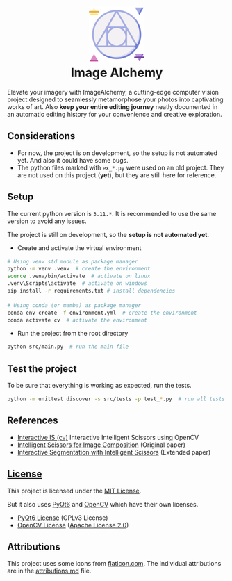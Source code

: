 <h1 align="center">
    <img src=".\resources\img\static\philosophers-stone.png" alt="Digital Strategy" width="128">
    <div align="center">Image Alchemy</div>
</h1>

Elevate your imagery with ImageAlchemy, a cutting-edge computer vision project designed to seamlessly metamorphose your photos into captivating works of art.
Also **keep your entire editing journey** neatly documented in an automatic editing history for your convenience and creative exploration.

## Considerations
- For now, the project is on development, so the setup is not automated yet. And also it could have some bugs.
- The python files marked with `ex_*.py` were used on an old project. They are not used on this project (**yet**), but they are still here for reference.

## Setup
The current python version is `3.11.*`. It is recommended to use the same version to avoid any issues.  

The project is still on development, so the **setup is not automated yet**.

- Create and activate the virtual environment
```bash
# Using venv std module as package manager
python -m venv .venv  # create the environment
source .venv/bin/activate  # activate on linux
.venv\Scripts\activate  # activate on windows
pip install -r requirements.txt # install dependencies

# Using conda (or mamba) as package manager
conda env create -f environment.yml  # create the environment
conda activate cv  # activate the environment
```

- Run the project from the root directory
```bash
python src/main.py  # run the main file
```

## Test the project
To be sure that everything is working as expected, run the tests.
```bash
python -m unittest discover -s src/tests -p test_*.py  # run all tests in src/tests
```

## References
- [Interactive IS (cv)](https://docs.opencv.org/4.x/d9/df5/tutorial_js_intelligent_scissors.html) Interactive Intelligent Scissors using OpenCV
- [Intelligent Scissors for Image Composition](./log/IS%20for%20image%20composition.pdf) (Original paper)
- [Interactive Segmentation with Intelligent Scissors](./log/interactive%20segmentation%20with%20IS.pdf)  (Extended paper)

## [License](./LICENSE)

This project is licensed under the [MIT License](./LICENSE).

But it also uses [PyQt6](https://www.riverbankcomputing.com/software/pyqt/) and [OpenCV](https://opencv.org/) which have their own licenses.
- [PyQt6 License](https://www.riverbankcomputing.com/static/Docs/PyQt6/introduction.html#license) (GPLv3 License)
- [OpenCV License](https://opencv.org/license/) ([Apache License 2.0](https://choosealicense.com/licenses/apache-2.0/))

## Attributions
This project uses some icons from [flaticon.com](https://www.flaticon.com/). The individual attributions are in the [attributions.md](./resources/img/static/attributions.md) file.
